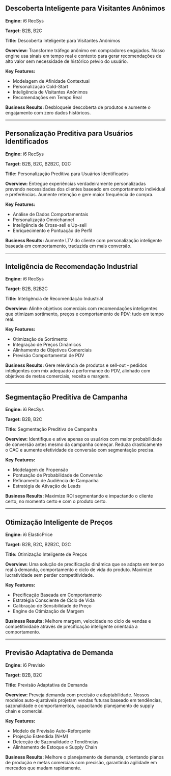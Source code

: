 ## Descoberta Inteligente para Visitantes Anônimos

**Engine:** i6 RecSys

**Target:** B2B, B2C

**Title:** Descoberta Inteligente para Visitantes Anônimos

**Overview:** Transforme tráfego anônimo em compradores engajados. Nosso engine usa sinais em tempo real e contexto para gerar recomendações de alto valor sem necessidade de histórico prévio do usuário.

**Key Features:**
- Modelagem de Afinidade Contextual
- Personalização Cold-Start
- Inteligência de Visitantes Anônimos
- Recomendações em Tempo Real

**Business Results:** Desbloqueie descoberta de produtos e aumente o engajamento com zero dados históricos.

---

## Personalização Preditiva para Usuários Identificados

**Engine:** i6 RecSys

**Target:** B2B, B2C, B2B2C, D2C

**Title:** Personalização Preditiva para Usuários Identificados

**Overview:** Entregue experiências verdadeiramente personalizadas prevendo necessidades dos clientes baseado em comportamento individual e preferências. Aumente retenção e gere maior frequência de compra.

**Key Features:**
- Análise de Dados Comportamentais
- Personalização Omnichannel
- Inteligência de Cross-sell e Up-sell
- Enriquecimento e Pontuação de Perfil

**Business Results:** Aumente LTV do cliente com personalização inteligente baseada em comportamento, traduzida em mais conversão.

---

## Inteligência de Recomendação Industrial

**Engine:** i6 RecSys

**Target:** B2B, B2B2C

**Title:** Inteligência de Recomendação Industrial

**Overview:** Alinhe objetivos comerciais com recomendações inteligentes que otimizam sortimento, preços e comportamento de PDV: tudo em tempo real.

**Key Features:**
- Otimização de Sortimento
- Integração de Preços Dinâmicos
- Alinhamento de Objetivos Comerciais
- Previsão Comportamental de PDV

**Business Results:** Gere relevância de produtos e sell-out - pedidos inteligentes com mix adequado à performance do PDV, alinhado com objetivos de metas comerciais, receita e margem.

---

## Segmentação Preditiva de Campanha

**Engine:** i6 RecSys

**Target:** B2B, B2C

**Title:** Segmentação Preditiva de Campanha

**Overview:** Identifique e ative apenas os usuários com maior probabilidade de conversão antes mesmo da campanha começar. Reduza drasticamente o CAC e aumente efetividade de conversão com segmentação precisa.

**Key Features:**
- Modelagem de Propensão
- Pontuação de Probabilidade de Conversão
- Refinamento de Audiência de Campanha
- Estratégia de Ativação de Leads

**Business Results:** Maximize ROI segmentando e impactando o cliente certo, no momento certo e com o produto certo.

---

## Otimização Inteligente de Preços

**Engine:** i6 ElasticPrice

**Target:** B2B, B2C, B2B2C, D2C

**Title:** Otimização Inteligente de Preços

**Overview:** Uma solução de precificação dinâmica que se adapta em tempo real à demanda, comportamento e ciclo de vida do produto. Maximize lucratividade sem perder competitividade.

**Key Features:**
- Precificação Baseada em Comportamento
- Estratégia Consciente de Ciclo de Vida
- Calibração de Sensibilidade de Preço
- Engine de Otimização de Margem

**Business Results:** Melhore margem, velocidade no ciclo de vendas e competitividade através de precificação inteligente orientada a comportamento.

---

## Previsão Adaptativa de Demanda

**Engine:** i6 Previsio

**Target:** B2B, B2C

**Title:** Previsão Adaptativa de Demanda

**Overview:** Preveja demanda com precisão e adaptabilidade. Nossos modelos auto-ajustáveis projetam vendas futuras baseado em tendências, sazonalidade e comportamentos, capacitando planejamento de supply chain e comercial.

**Key Features:**
- Modelo de Previsão Auto-Reforçante
- Projeção Estendida (N+M)
- Detecção de Sazonalidade e Tendências
- Alinhamento de Estoque e Supply Chain

**Business Results:** Melhore o planejamento de demanda, orientando planos de produção e metas comerciais com precisão, garantindo agilidade em mercados que mudam rapidamente.
